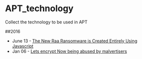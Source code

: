 # APT_technology
Collect the technology to be used in APT

##2016
* June 13 - [The New Raa Ransomware is Created Entirely Using Javascript](http://www.bleepingcomputer.com/news/security/the-new-raa-ransomware-is-created-entirely-using-javascript/)
* Jan 06 - [Lets encrypt Now being abused by malvertisers](http://blog.trendmicro.com/trendlabs-security-intelligence/lets-encrypt-now-being-abused-by-malvertisers/)
